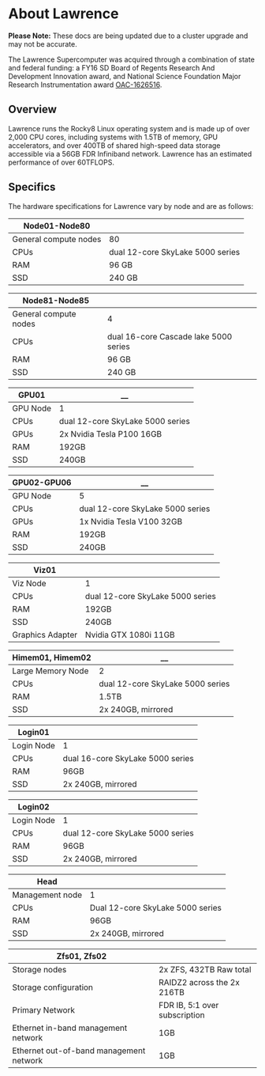 # About Lawrence

**Please Note:** These docs are being updated due to a cluster upgrade and may not be accurate.

The Lawrence Supercomputer was acquired through a combination of state and federal funding: a FY16 SD Board of Regents Research And Development Innovation award, and National Science Foundation Major Research Instrumentation award [OAC-1626516](https://nsf.gov/awardsearch/showAward?AWD\_ID=1626516\&HistoricalAwards=false).

## Overview

Lawrence runs the Rocky8 Linux operating system and is made up of over 2,000 CPU cores, including systems with 1.5TB of memory, GPU accelerators, and over 400TB of shared high-speed data storage accessible via a 56GB FDR Infiniband network. Lawrence has an estimated performance of over 60TFLOPS.

## Specifics

The hardware specifications for Lawrence vary by node and are as follows:

| **Node01-Node80**     |                                  |
| --------------------- | -------------------------------- |
| General compute nodes | 80                               |
| CPUs                  | dual 12-core SkyLake 5000 series |
| RAM                   | 96 GB                            |
| SSD                   | 240 GB                           |

| **Node81-Node85**     |                                       |
| --------------------- | ------------------------------------- |
| General compute nodes | 4                                     |
| CPUs                  | dual 16-core Cascade lake 5000 series |
| RAM                   | 96 GB                                 |
| SSD                   | 240 GB                                |

| **GPU01** | \_\_                             |
| --------- | -------------------------------- |
| GPU Node  | 1                                |
| CPUs      | dual 12-core SkyLake 5000 series |
| GPUs      | 2x Nvidia Tesla P100 16GB        |
| RAM       | 192GB                            |
| SSD       | 240GB                            |

| **GPU02-GPU06** | \_\_                             |
| --------------- | -------------------------------- |
| GPU Node        | 5                                |
| CPUs            | dual 12-core SkyLake 5000 series |
| GPUs            | 1x Nvidia Tesla V100 32GB        |
| RAM             | 192GB                            |
| SSD             | 240GB                            |

| **Viz01**        |                                  |
| ---------------- | -------------------------------- |
| Viz Node         | 1                                |
| CPUs             | dual 12-core SkyLake 5000 series |
| RAM              | 192GB                            |
| SSD              | 240GB                            |
| Graphics Adapter | Nvidia GTX 1080i 11GB            |

| **Himem01, Himem02** | \_\_                             |
| -------------------- | -------------------------------- |
| Large Memory Node    | 2                                |
| CPUs                 | dual 12-core SkyLake 5000 series |
| RAM                  | 1.5TB                            |
| SSD                  | 2x 240GB, mirrored               |

| **Login01** |                                  |
| ----------- | -------------------------------- |
| Login Node  | 1                                |
| CPUs        | dual 16-core SkyLake 5000 series |
| RAM         | 96GB                             |
| SSD         | 2x 240GB, mirrored               |

| **Login02** |                                  |
| ----------- | -------------------------------- |
| Login Node  | 1                                |
| CPUs        | dual 12-core SkyLake 5000 series |
| RAM         | 96GB                             |
| SSD         | 2x 240GB, mirrored               |

| **Head**        |                                  |
| --------------- | -------------------------------- |
| Management node | 1                                |
| CPUs            | Dual 12-core SkyLake 5000 series |
| RAM             | 96GB                             |
| SSD             | 2x 240GB, mirrored               |

| **Zfs01, Zfs02**                        |                               |
| --------------------------------------- | ----------------------------- |
| Storage nodes                           | 2x ZFS, 432TB Raw total       |
| Storage configuration                   | RAIDZ2 across the 2x 216TB    |
| Primary Network                         | FDR IB, 5:1 over subscription |
| Ethernet in-band management network     | 1GB                           |
| Ethernet out-of-band management network | 1GB                           |
